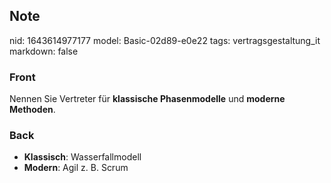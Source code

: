 ## Note
nid: 1643614977177
model: Basic-02d89-e0e22
tags: vertragsgestaltung_it
markdown: false

### Front
Nennen Sie Vertreter für <b>klassische Phasenmodelle</b> und <b>moderne Methoden</b>.

### Back
<ul><li><b>Klassisch</b>: Wasserfallmodell</li><li><b>Modern</b>: Agil z. B. Scrum</li></ul>

